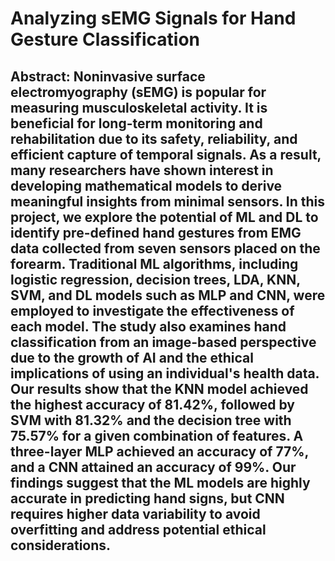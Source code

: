 # Analyzing sEMG Signals for Hand Gesture Classification
## Abstract: Noninvasive surface electromyography (sEMG) is popular for measuring musculoskeletal activity. It is beneficial for long-term monitoring and rehabilitation due to its safety, reliability, and efficient capture of temporal signals. As a result, many researchers have shown interest in developing mathematical models to derive meaningful insights from minimal sensors. In this project, we explore the potential of ML and DL to identify pre-defined hand gestures from EMG data collected from seven sensors placed on the forearm. Traditional ML algorithms, including logistic regression, decision trees, LDA, KNN, SVM, and DL models such as MLP and CNN, were employed to investigate the effectiveness of each model. The study also examines hand classification from an image-based perspective due to the growth of AI and the ethical implications of using an individual's health data. Our results show that the KNN model achieved the highest accuracy of 81.42%, followed by SVM with 81.32% and the decision tree with 75.57% for a given combination of features. A three-layer MLP achieved an accuracy of 77%, and a CNN attained an accuracy of 99%. Our findings suggest that the ML models are highly accurate in predicting hand signs, but CNN requires higher data variability to avoid overfitting and address potential ethical considerations.
